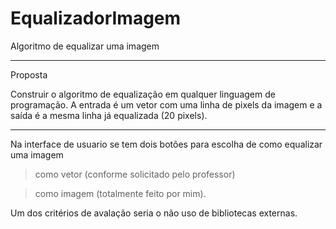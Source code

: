 # EqualizadorImagem
Algoritmo de equalizar uma imagem


-----------------------------------------------------------------------------------------------------------------------------------------------------------

Proposta

Construir o algoritmo de equalização em qualquer linguagem de programação. A entrada é um vetor com uma linha de pixels da imagem e a saída é a mesma linha já equalizada (20 pixels).


-----------------------------------------------------------------------------------------------------------------------------------------------------------


Na interface de usuario se tem dois botões para escolha de como equalizar uma imagem 
> como vetor (conforme solicitado pelo professor)

> como imagem (totalmente feito por mim).

Um dos critérios de avalação seria o não uso de bibliotecas externas.

